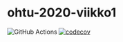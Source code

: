 # ohtu-2020-viikko1
![GitHub Actions](https://github.com/okkokuisma/ohtu-2020-viikko1/workflows/Java%20CI%20with%20Gradle/badge.svg)
[![codecov](https://codecov.io/gh/okkokuisma/ohtu-2020-viikko1/branch/main/graph/badge.svg?token=C2W8VBH6TJ)](undefined)

